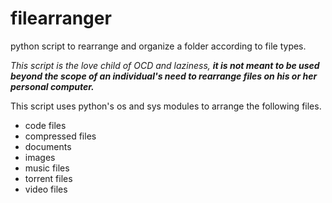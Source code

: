# filearranger
python script to rearrange and organize a folder according to file types.

_This script is the love child of OCD and laziness, **it is not meant to be used beyond the scope
of an individual's need to rearrange files on his or her personal computer.**_

This script uses python's os and sys modules to arrange the following files.

* code files
* compressed files
* documents
* images
* music files
* torrent files
* video files
